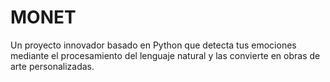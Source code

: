 # MONET
Un proyecto innovador basado en Python que detecta tus emociones mediante el procesamiento del lenguaje natural y las convierte en obras de arte personalizadas.
